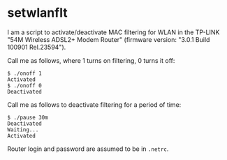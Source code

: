 # setwlanflt

I am a script to activate/deactivate MAC filtering for WLAN in the
TP-LINK "54M Wireless ADSL2+ Modem Router" (firmware version: "3.0.1
Build 100901 Rel.23594").

Call me as follows, where 1 turns on filtering, 0 turns it off:

```
$ ./onoff 1
Activated
$ ./onoff 0
Deactivated
```

Call me as follows to deactivate filtering for a period of time:

```
$ ./pause 30m
Deactivated
Waiting...
Activated
```

Router login and password are assumed to be in `.netrc`.
